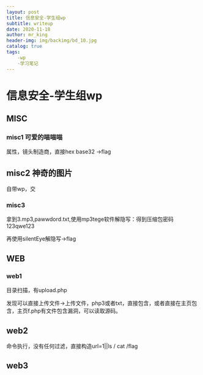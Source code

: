 ```yaml
---
layout: post
title: 信息安全-学生组wp
subtitle: writeup	
date: 2020-11-18
author: mr_king
header-img: img/backimg/bd_10.jpg
catalog: true
tags: 
    -wp
    -学习笔记
---
```


# 信息安全-学生组wp

## MISC

### misc1 可爱的喵喵喵

属性，镜头制造商，直接hex base32 ->flag

## misc2 神奇的图片

自带wp，交

### misc3 

拿到3.mp3,pawwdord.txt,使用mp3tege软件解隐写：得到压缩包密码123qwe123

再使用silentEye解隐写->flag



## WEB

### web1

目录扫描，有upload.php

发现可以直接上传文件->上传文件，php3或者txt，直接包含，或者直接在主页包含，主页f.php有文件包含漏洞，可以读取源码。

## web2

命令执行，没有任何过滤，直接构造url=1||ls /  cat /flag





## web3

